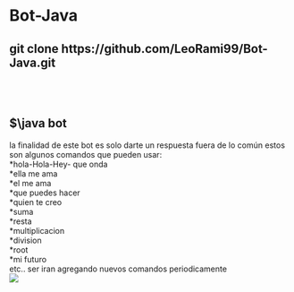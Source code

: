 # Bot-Java
<h2>git clone https://github.com/LeoRami99/Bot-Java.git<h2>
<br><h2>$\java bot</h2>
la finalidad de este bot es solo darte un respuesta fuera de lo común
estos son algunos comandos que pueden usar:
<br>*hola-Hola-Hey- que onda
<br>*ella me ama
<br>*el me ama
<br>*que puedes hacer
<br>*quien te creo
<br>*suma
<br>*resta
<br>*multiplicacion
<br>*division
<br>*root
<br>*mi futuro 
<br>etc..
ser iran agregando nuevos comandos periodicamente 
<br><img src="https://www.google.com/url?sa=i&rct=j&q=&esrc=s&source=images&cd=&cad=rja&uact=8&ved=2ahUKEwjOi9Xc9qrgAhXQtlkKHQCoDrgQjRx6BAgBEAU&url=http%3A%2F%2Fwww.ite.educacion.es%2Fformacion%2Fmateriales%2F155%2Fcd%2Fmodulo_3_audio_III%2Fsubir_los_archivos_a_google_sites1.html&psig=AOvVaw3Je8IRc52O6_YZlTNPn-2Q&ust=1549673745508675">

